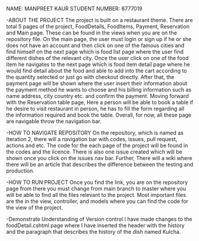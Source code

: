 NAME: MANPREET KAUR
STUDENT NUMBER: 8777019

-ABOUT THE PROJECT
The project is built on a restaurant theme. There are total 5 pages of the project, FoodDetails, FoodItems, Payment, Reservation and Main page. These can be found in the views when you are on the repository file. On the main page, the user must login or sign up if he or she does not have an account and then click on one of the famous cities and find himself on the next page which is food list page where the user find different dishes of the relevant city. Once the user click on one of the food item he navigates to the next page which is food item detail page where he would find detail about the food and able to  add into the cart according to the quantity selected or just go with checkout directly. After that, the payment page will be shown where the user insert their information about the payment method he wants to choose and his billing information such as name address, city country etc. and confirm the payment. Moving forward with the Reservation table page, Here a person will be able to book a table if he desire to visit restaurant in person, he has to fill the form regarding all the information required and book the table. Overall, for now, all these page are navigable throw the navigation bar.

-HOW TO NAVIGATE REPOSITORY
On the repository, which is named as Iteration 2, there will a navigation bar with codes, issues, pull request, actions and etc. The code for the each page of the project will be found in the codes  and the licence. There is also one issue created which will be shown once you click on the issues nav bar. Further, There will a wiki where there will be an article that describes the difference between the testing and production.

-HOW TO RUN PROJECT
Once you find the link, you are on the repository page from there you must change from main branch to master where you will be able to find all the files relevant to the project. Most important files are the in the view, controller, and models where you can find the code for the view of the project.

-Demonstrate Understanding of Version control
I have made changes to the foodDetail.cshtml page where I have inserted the header with the history and the paragraph that describes the history of the dish named Kulcha.

 

